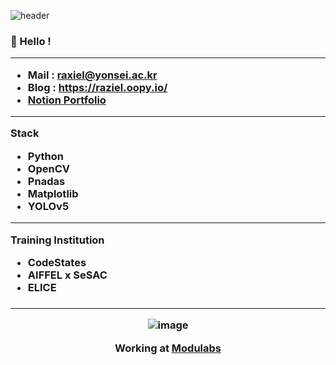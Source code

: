 ![header](https://capsule-render.vercel.app/api?type=slice&color=D3D3D3&height=300&section=header&text=KangMin%20Jung👻%20&fontAlign=80&fontSize=40&fontColor=474747&animation=twinkling)







<h3 align="left">
 👻 Hello ! 
  
 

 ***
 - Mail : raxiel@yonsei.ac.kr
 - Blog : https://raziel.oopy.io/
 - [Notion Portfolio](https://sefer-raziel.notion.site/Portfolio-75bcfe4ea6d94e658b422ede5e9cbf4d)
 ***
 Stack
 - Python
 - OpenCV
 - Pnadas
 - Matplotlib
 - YOLOv5
 
 
 ***
 Training Institution
 - CodeStates
 - AIFFEL x SeSAC
 - ELICE
 <h3 align="middle">
  

***
  ![image](https://user-images.githubusercontent.com/82854823/159135755-5ea08a79-71ea-45e0-b6df-8d22fd5a3cff.png)
  
  Working at [Modulabs](https://modulabs.co.kr/)
  
  
  
<!--
**Raziel-JKM/Raziel-JKM** is a ✨ _special_ ✨ repository because its `README.md` (this file) appears on your GitHub profile.

Here are some ideas to get you started:

- 🔭 I’m currently working on ...
- 🌱 I’m currently learning ...
- 👯 I’m looking to collaborate on ...
- 🤔 I’m looking for help with ...
- 💬 Ask me about ...
- 📫 How to reach me: ...
- 😄 Pronouns: ...
- ⚡ Fun fact: ...
-->
